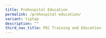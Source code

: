 ```yaml
---
title: Prehospital Education
permalink: /prehospital-education/
variant: tiptap
description: ""
third_nav_title: PEC Training and Education
---
```

